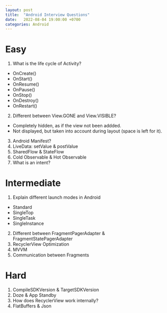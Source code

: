 ```yaml
---
layout: post
title:  "Android Interview Questions"
date:   2022-08-04 19:00:00 +0700
categories: Android
---
```

# Easy
1. What is the life cycle of Activity?
- OnCreate()
- OnStart()
- OnResume()
- OnPause()
- OnStop()
- OnDestroy()
- OnRestart()

2. Different between View.GONE and View.VISIBLE?
- Completely hidden, as if the view not been addded.
- Not displayed, but taken into account during layout (space is left for it).

3. Android Manifest?
4. LiveData: setValue & postValue
5. SharedFlow & StateFlow
6. Cold Observable & Hot Observable
7. What is an intent?

# Intermediate
1. Explain different launch modes in Android
- Standard
- SingleTop
- SingleTask
- SingleInstance

2. Different between FragmentPagerAdapter & FragmentStatePagerAdapter
3. RecyclerView Optimization
4. MVVM
5. Communication between Fragments

# Hard
1. CompileSDKVersion & TargetSDKVersion
2. Doze & App Standby
3. How does RecyclerView work internally?
4. FlatBuffers & Json
